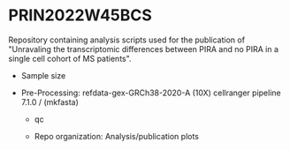 # PRIN2022W45BCS

Repository containing analysis scripts used for the publication of "Unravaling the transcriptomic differences between PIRA and no PIRA in a single cell cohort of MS patients".

- Sample size


- Pre-Processing: refdata-gex-GRCh38-2020-A (10X)
                  cellranger pipeline 7.1.0 / (mkfasta)

  - qc
 
  - Repo organization: Analysis/publication plots
